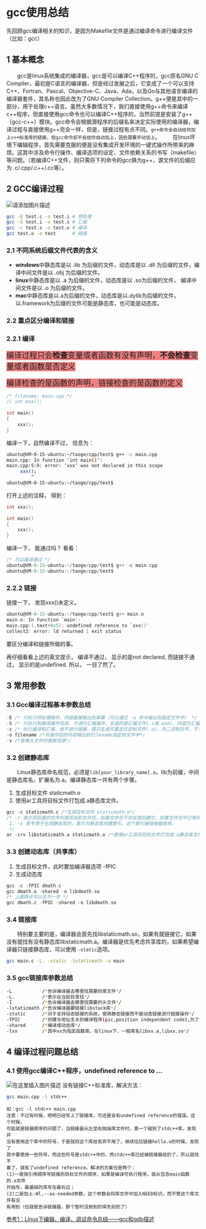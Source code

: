 # gcc使用总结
先回顾gcc编译相关的知识，是因为Makefile文件是通过编译命令进行编译文件（比如：gcc）
## 1 基本概念
&emsp;&emsp;gcc是linux系统集成的编译器，gcc是可以编译C++程序的，gcc原名GNU C Compiler，最初是C语言的编译器，但是经过发展之后，它变成了一个可以支持C++、Fortran、Pascal、Objective-C、Java、Ada，以及Go与其他语言编译的编译器套件，其名称也因此改为了GNU Compiler Collection。g++便是其中的一部分，用于处理c++语言。虽然大多数情况下，我们直接使用g++命令来编译c++程序，但直接使用gcc命令也可以编译C++程序的，当然前提是安装了g++（gcc-c++）模块。gcc命令会根据源程序的后缀名来决定实际使用的编译器，编译过程与直接使用g++完全一样，但是，链接过程有点不同。`g++命令会自动给你加上c++标准库的链接，但gcc命令却不会给你自动加上，因些需要手动加上`。
&emsp;&emsp;在linux环境下编辑程序，首先需要克服的便是没有集成开发环境的一键式操作所带来的麻烦。这其中涉及命令行操作、编译选项的设定、文件依赖关系的书写（makefile）等问题。（若编译C++文件，则只需将下列命令的gcc换为g++，源文件的后缀应为 .c/.cpp/.c++/.cc等）。

## 2 GCC编译过程

![请添加图片描述](https://img-blog.csdnimg.cn/6527f210287b4abab3dbc83b7070326a.png?x-oss-process=image/watermark,type_ZHJvaWRzYW5zZmFsbGJhY2s,shadow_50,text_Q1NETiBA5p2O5bCU6Ziz,size_20,color_FFFFFF,t_70,g_se,x_16)


```bash
gcc -E test.c -o test.i # 预处理
gcc -S test.i -o test.s # 汇编
gcc -c test.s -o test.o # 编译
gcc test.o -o test      # 链接
```

### 2.1 不同系统后缀文件代表的含义

 - **windows**中静态库是以 .lib 为后缀的文件，动态库是以 .dll 为后缀的文件，编译中间文件是以 .obj 为后缀的文件。
 - **linux**中静态库是以 .a 为后缀的文件，动态库是以 .so为后缀的文件， 编译中间文件是以 .o 为后缀的文件。
 - **mac**中静态库是以.a为后缀的文件，动态库是以.dylib为后缀的文件，以.framework为后缀的文件可能是静态库，也可能是动态库。

### 2.2 重点区分编译和链接
### 2.2.1 编译

 <span style="background-color: lightcoral; font-size: 20px;">编译过程只会**检查**变量或者函数有没有声明，**不会检查**变量或者函数是否定义
 </span>

 <span style="background-color: lightcoral; font-size: 20px;">编译检查的是函数的声明，链接检查的是函数的定义
 </span>

```c
/* filename: main.cpp */
// int xxx();
 
int main()
{
    xxx();
}
```

编译一下，自然编译不过， 信息为：

```bash
ubuntu@VM-0-15-ubuntu:~/taoge/cpp/test$ g++ -c main.cpp 
main.cpp: In function ‘int main()’:
main.cpp:5:9: error: ‘xxx’ was not declared in this scope
     xxx();
         ^
ubuntu@VM-0-15-ubuntu:~/taoge/cpp/test$ 
```

打开上述的注释， 得到：

```c
int xxx();
 
int main()
{
    xxx();
}
```

编译一下， 能通过吗？ 看看：

```c
/* 可以编译通过 */
ubuntu@VM-0-15-ubuntu:~/taoge/cpp/test$ g++ -c main.cpp     
ubuntu@VM-0-15-ubuntu:~/taoge/cpp/test$ 
```

### 2.2.2 链接

 链接一下， 发现xxx()未定义。

```c
ubuntu@VM-0-15-ubuntu:~/taoge/cpp/test$ g++ main.o
main.o: In function `main':
main.cpp:(.text+0x5): undefined reference to `xxx()'
collect2: error: ld returned 1 exit status
```

要区分编译和链接所做的事。

再仔细看看上述的英文提示， 编译不通过， 显示的是not declared,  而链接不通过， 显示的是undefined.  所以， 一目了然了。


## 3 常用参数
### 3.1 Gcc编译过程基本参数总结
```c
-E /* 只执行预处理操作，内容直接输出到屏幕（可以通过 -o 命令输出到指定文件中） */
-S /* 只执行到编译操作完成，不进行汇编操作，生成的是汇编文件(.s或.asm)，内容为汇编语言 */
-c /* 执行编译和汇编，但不进行链接，既只生成可重定位目标文件(.o)，为二进制文件，不生成完整的可执行文件 */
-o filename /*将操作后的内容输出到filename指定的文件中*/
-v /*查看头文件的搜索目录*/
```
### 3.2 创建静态库
&emsp;&emsp;Linux静态库命名规范，必须是`lib[your_library_name].a`，lib为前缀，中间是静态库名，扩展名为.a。编译静态库一共有两个步骤。

 1. 生成目标文件 staticmath.o 
 2. 使用ar工具将目标文件打包成.a静态库文件。

```c
gcc -c staticmath.c /*生成目标文件 staticmath.o*/
/* -r 表示将后面的文件列表添加到文件包，如果文件包不存在就创建它，如果文件包中已有同名文件就替换成新的
 1. -s 是专用于生成静态库的，表示为静态库创建索引，这个索引被链接器使用。
 */
ar -crv libstaticmath.a staticmath.o /*使用ar工具将目标文件打包成.a静态库文件*/
```
### 3.3 创建动态库（共享库）
 1. 生成目标文件，此时要加编译器选项 -fPIC
 2. 生成动态库

```c
gcc -c -fPIC dmath.c
gcc dmath.o -shared -o libdmath.so
/* 上面两步可以合为一步 */
gcc dmath.c -fPIC -shared -o libdmath.so
```

### 3.4 链接库
&emsp;&emsp;特别要主要的是，编译器会首先找libstaticmath.so，如果有就链接它，如果没有就找有没有静态库libstaticmath.a。编译器是优先考虑共享库的，如果希望编译器只链接静态库，可以使用 `-static`选项。
```bash
gcc main.c -L. -static -lstaticmath -o main 
```
### 3.5 gcc链接库参数总结
```bash
-L           /*告诉编译器去哪里找需要的库文件*/
-L.          /*表示在当前目录找*/
-I           /*告诉编译器去哪里找需要的头文件*/
-lstaticmath /*告诉编译器要链接libstack库*/
-static      /*对于支持动态链接的系统，使用静态链接而不是动态链接进行链接操作*/
-fPIC        /*创建与地址无关的编译程序(pic,position independent code),为了能够在多个应用程序间共享*/
-shared      /*编译成动态库*/
-lxx         /*其中xx为指定函数库，在linux下，一般库名libxx.a,libxx.so*/
```

## 4 编译过程问题总结
### 4.1 使用gcc编译C++程序，undefined reference to ...
![在这里插入图片描述](https://img-blog.csdnimg.cn/88827e9930904efa8cef13bcbab3094d.png)
没有链接C++标准库，解决方法：

```bash
gcc main.cpp -l stdc++
```
```
如：gcc -l stdc++ main.cpp 
注意：不过有时候，明明已经写上了链接库，可还是会有undefined reference的错误。这个时候，
可能就是链接顺序的问题了，当链接器从左至右抛描库文件时，第一个碰到了stdc++库，发现并
没有使用这个库中的符号，于是就将这个库给丢弃不用了，继续往后链接hello.o的时候，发现了
其中要使用一些符号，而这些符号是stdc++中的，而stdc++库已经被链接器给扔了，所以就找不
着了，就有了undefined reference。解决的方案也是两个：
(1)一是按引用顺序写链接的目标文件的顺序，如果是编译可执行程序，就从包含main函数的.o文件
开始写，最基础的库写在最右边；
(2)二是加上-Wl,--as-needed参数，这个参数会将库文件中加入NEED标识，而不管这个库文件有没
有用到（也就是告诉链接器，那个暂时没用到的库先别扔了）
```


[参考1：Linux下编辑、编译、调试命令总结——gcc和gdb描述](https://www.cnblogs.com/yhjoker/p/7533438.html)